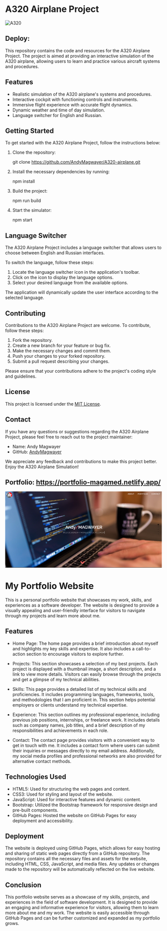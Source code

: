 # A320 Airplane Project

![A320
](https://github.com/AndyMagwayer/A320-airplane/blob/main/Screenshot%202023-10-01%20164837.png)

## Deploy: 
This repository contains the code and resources for the A320 Airplane Project. The project is aimed at providing an interactive simulation of the A320 airplane, allowing users to learn and practice various aircraft systems and procedures.

## Features

- Realistic simulation of the A320 airplane's systems and procedures.
- Interactive cockpit with functioning controls and instruments.
- Immersive flight experience with accurate flight dynamics.
- Dynamic weather and time of day simulation.
- Language switcher for English and Russian.

## Getting Started

To get started with the A320 Airplane Project, follow the instructions below:

1. Clone the repository:

      git clone https://github.com/AndyMagwayer/A320-airplane.git
   

2. Install the necessary dependencies by running:

      npm install
   

3. Build the project:

      npm run build
   

4. Start the simulator:

      npm start
   

## Language Switcher

The A320 Airplane Project includes a language switcher that allows users to choose between English and Russian interfaces.

To switch the language, follow these steps:

1. Locate the language switcher icon in the application's toolbar.
2. Click on the icon to display the language options.
3. Select your desired language from the available options.

The application will dynamically update the user interface according to the selected language.

## Contributing

Contributions to the A320 Airplane Project are welcome. To contribute, follow these steps:

1. Fork the repository.
2. Create a new branch for your feature or bug fix.
3. Make the necessary changes and commit them.
4. Push your changes to your forked repository.
5. Submit a pull request describing your changes.

Please ensure that your contributions adhere to the project's coding style and guidelines.

## License

This project is licensed under the [MIT License](https://github.com/AndyMagwayer/A320-airplane/blob/main/LICENSE).

## Contact

If you have any questions or suggestions regarding the A320 Airplane Project, please feel free to reach out to the project maintainer:

- Name: Andy Magwayer
- GitHub: [AndyMagwayer](https://github.com/AndyMagwayer)

We appreciate any feedback and contributions to make this project better. Enjoy the A320 Airplane Simulation!

## Portfolio: https://portfolio-magamed.netlify.app/

![Image alt](https://github.com/AndyMagwayer/Portfolio-Website/blob/main/Screenshot%202023-09-17%20094045.png)
# My Portfolio Website

This is a personal portfolio website that showcases my work, skills, and experiences as a software developer. The website is designed to provide a visually appealing and user-friendly interface for visitors to navigate through my projects and learn more about me.

## Features

- Home Page: The home page provides a brief introduction about myself and highlights my key skills and expertise. It also includes a call-to-action section to encourage visitors to explore further.

- Projects: This section showcases a selection of my best projects. Each project is displayed with a thumbnail image, a short description, and a link to view more details. Visitors can easily browse through the projects and get a glimpse of my technical abilities.

- Skills: This page provides a detailed list of my technical skills and proficiencies. It includes programming languages, frameworks, tools, and methodologies that I am proficient in. This section helps potential employers or clients understand my technical expertise.

- Experience: This section outlines my professional experience, including previous job positions, internships, or freelance work. It includes details such as company names, job titles, and a brief description of my responsibilities and achievements in each role.

- Contact: The contact page provides visitors with a convenient way to get in touch with me. It includes a contact form where users can submit their inquiries or messages directly to my email address. Additionally, my social media profiles and professional networks are also provided for alternative contact methods.

## Technologies Used

- HTML5: Used for structuring the web pages and content.
- CSS3: Used for styling and layout of the website.
- JavaScript: Used for interactive features and dynamic content.
- Bootstrap: Utilized the Bootstrap framework for responsive design and pre-built components.
- GitHub Pages: Hosted the website on GitHub Pages for easy deployment and accessibility.

## Deployment

The website is deployed using GitHub Pages, which allows for easy hosting and sharing of static web pages directly from a GitHub repository. The repository contains all the necessary files and assets for the website, including HTML, CSS, JavaScript, and media files. Any updates or changes made to the repository will be automatically reflected on the live website.

## Conclusion

This portfolio website serves as a showcase of my skills, projects, and experiences in the field of software development. It is designed to provide an engaging and informative experience for visitors, allowing them to learn more about me and my work. The website is easily accessible through GitHub Pages and can be further customized and expanded as my portfolio grows.
